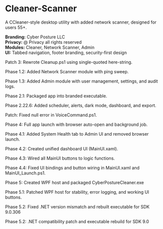 # Cleaner-Scanner

A CCleaner-style desktop utility with added network scanner, designed for users 55+.

**Branding:** Cyber Posture LLC  
**Privacy:** @ Privacy all rights reserved  
**Modules:** Cleaner, Network Scanner, Admin  
**UI:** Tabbed navigation, footer branding, security-first design  

Patch 3: Rewrote Cleanup.ps1 using single-quoted here-string.

Phase 1.2: Added Network Scanner module with ping sweep.

Phase 1.3: Added Admin module with user management, settings, and audit logs.

Phase 2.1: Packaged app into branded executable.

Phase 2.22.6: Added scheduler, alerts, dark mode, dashboard, and export.

Patch: Fixed null error in VoiceCommand.ps1.

Phase 4: Full app launch with browser auto-open and background job.

Phase 4.1: Added System Health tab to Admin UI and removed browser launch.

Phase 4.2: Created unified dashboard UI (MainUI.xaml).

Phase 4.3: Wired all MainUI buttons to logic functions.

Phase 4.4: Fixed UI bindings and button wiring in MainUI.xaml and MainUI_Launch.ps1.

Phase 5: Created WPF host and packaged CyberPostureCleaner.exe

Phase 5.1: Patched WPF host for stability, error logging, and working UI buttons.

Phase 5.2: Fixed .NET version mismatch and rebuilt executable for SDK 9.0.306

Phase 5.2: .NET compatibility patch and executable rebuild for SDK 9.0
